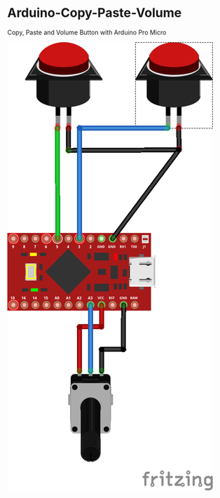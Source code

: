 # Arduino-Copy-Paste-Volume
Copy, Paste and Volume Button with Arduino Pro Micro


![schematic](CopyPasteVolume.png)
